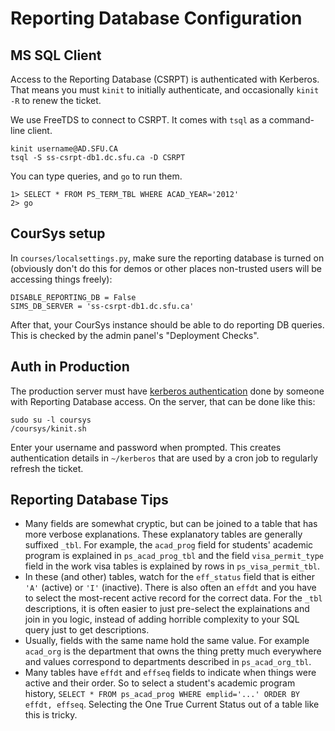 # Reporting Database Configuration

## MS SQL Client

Access to the Reporting Database (CSRPT) is authenticated with Kerberos.
That means you must `kinit` to initially authenticate, and occasionally `kinit -R` to renew the ticket.

We use FreeTDS to connect to CSRPT. It comes with `tsql` as a command-line client.
```shell
kinit username@AD.SFU.CA
tsql -S ss-csrpt-db1.dc.sfu.ca -D CSRPT
```

You can type queries, and `go` to run them.
```
1> SELECT * FROM PS_TERM_TBL WHERE ACAD_YEAR='2012'
2> go
```


## CourSys setup

In `courses/localsettings.py`, make sure the reporting database is turned on (obviously don't do this for demos or other places non-trusted users will be accessing things freely):

    DISABLE_REPORTING_DB = False
    SIMS_DB_SERVER = 'ss-csrpt-db1.dc.sfu.ca'

After that, your CourSys instance should be able to do reporting DB queries. This is checked by the admin panel's "Deployment Checks".

## Auth in Production

The production server must have [kerberos authentication](https://sfu.teamdynamix.com/TDClient/255/ITServices/KB/ArticleDet?ID=3932) done by someone with Reporting Database access. On the server, that can be done like this:
```shell
sudo su -l coursys
/coursys/kinit.sh
```
Enter your username and password when prompted. This creates authentication details in `~/kerberos` that are used by a cron job to regularly refresh the ticket.


## Reporting Database Tips

- Many fields are somewhat cryptic, but can be joined to a table that has more verbose explanations.
 These explanatory tables are generally suffixed `_tbl`. 
 For example, the `acad_prog` field for students' academic program is explained in `ps_acad_prog_tbl` and the field `visa_permit_type` field in the work visa tables is explained by rows in `ps_visa_permit_tbl`.
- In these (and other) tables, watch for the `eff_status` field that is either `'A'` (active) or `'I'` (inactive). There is also often an `effdt` and you have to select the most-recent active record for the correct data.
 For the `_tbl` descriptions, it is often easier to just pre-select the explainations and join in you logic, instead of adding horrible complexity to your SQL query just to get descriptions.
- Usually, fields with the same name hold the same value. For example `acad_org` is the department that owns the thing pretty much everywhere and values correspond to departments described in `ps_acad_org_tbl`. 
- Many tables have `effdt` and `effseq` fields to indicate when things were active and their order.
 So to select a student's academic program history, `SELECT * FROM ps_acad_prog WHERE emplid='...' ORDER BY effdt, effseq`. Selecting the One True Current Status out of a table like this is tricky.
